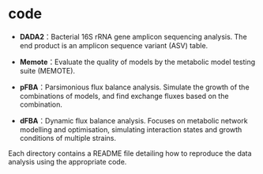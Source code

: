 # code

- **DADA2**：Bacterial 16S rRNA gene amplicon sequencing analysis. The end product is an amplicon sequence variant (ASV) table.

- **Memote**：Evaluate the quality of models by the metabolic model testing suite (MEMOTE).

- **pFBA**：Parsimonious flux balance analysis. Simulate the growth of the combinations of models, and find exchange fluxes based on the combination.

- **dFBA**：Dynamic flux balance analysis. Focuses on metabolic network modelling and optimisation, simulating interaction states and growth conditions of multiple strains.


Each directory contains a README file detailing how to reproduce the data analysis using the appropriate code.

